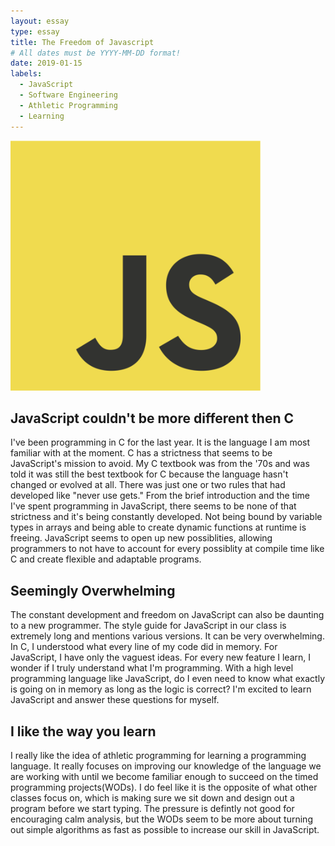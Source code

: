 ```yaml
---
layout: essay
type: essay
title: The Freedom of Javascript
# All dates must be YYYY-MM-DD format!
date: 2019-01-15
labels:
  - JavaScript
  - Software Engineering
  - Athletic Programming
  - Learning
---
```

<img src="../images/900px-JavaScript-logo.png" width="400" height="400">

## JavaScript couldn't be more different then C
  I've been programming in C for the last year. It is the language I am most familiar with at the moment.  C has a strictness that seems to be JavaScript's mission to avoid.  My C textbook was from the '70s and was told it was still the best textbook for C because the language hasn't changed or evolved at all. There was just one or two rules that had developed like "never use gets." From the brief introduction and the time I've spent programming in JavaScript, there seems to be none of that strictness and it's being constantly developed.  Not being bound by variable types in arrays and being able to create dynamic functions at runtime is freeing. JavaScript seems to open up new possiblities, allowing programmers to not have to account for every possiblity at compile time like C and create flexible and adaptable programs.

## Seemingly Overwhelming
  The constant development and freedom on JavaScript can also be daunting to a new programmer. The style guide for JavaScript in our class is extremely long and mentions various versions. It can be very overwhelming. In C, I understood what every line of my code did in memory. For JavaScript, I have only the vaguest ideas. For every new feature I learn, I wonder if I truly understand what I'm programming. With a high level programming language like JavaScript, do I even need to know what exactly is going on in memory as long as the logic is correct? I'm excited to learn JavaScript and answer these questions for myself.

## I like the way you learn
I really like the idea of athletic programming for learning a programming language.  It really focuses on improving our knowledge of the language we are working with until we become familiar enough to succeed on the timed programming projects(WODs).  I do feel like it is the opposite of what other classes focus on, which is making sure we sit down and design out a program before we start typing.  The pressure is defintly not good for encouraging calm analysis, but the WODs seem to be more about turning out simple algorithms as fast as possible to increase our skill in JavaScript.
